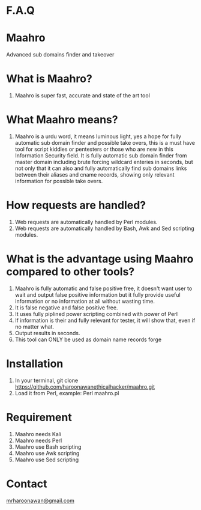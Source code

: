 # F.A.Q 

# Maahro
Advanced sub domains finder and takeover

# What is Maahro?
1. Maahro is super fast, accurate and state of the art tool

# What Maahro means?
1. Maahro is a urdu word, it means luminous light, yes a hope for fully automatic sub domain finder and possible take overs,
this is a must have tool for script kiddies or pentesters or those who are new in this Information Security field. It is
fully automatic sub domain finder from master domain including brute forcing wildcard enteries in seconds, but not only
that it can also and fully automatically find sub domains links between their aliases and cname records, showing only
relevant information for possible take overs. 

# How requests are handled?
1. Web requests are automatically handled by Perl modules.
2. Web requests are automatically handled by Bash, Awk and Sed scripting modules.

# What is the advantage using Maahro compared to other tools?
1. Maahro is fully automatic and false positive free, it doesn't want user to wait and output false positive information
but it fully provide useful information or no information at all without wasting time.
2. It is false negative and false positive free.
3. It uses fully piplined power scripting combined with power of Perl
4. If information is their and fully relevant for tester, it will show that, even if no matter what.
5. Output results in seconds.
3. This tool can ONLY be used as domain name records forge

# Installation
1. In your terminal, git clone https://github.com/haroonawanethicalhacker/maahro.git
2. Load it from Perl, example: Perl maahro.pl

# Requirement
1. Maahro needs Kali
2. Maahro needs Perl
3. Maahro use Bash scripting
4. Maahro use Awk scripting
5. Maahro use Sed scripting

# Contact
mrharoonawan@gmail.com
